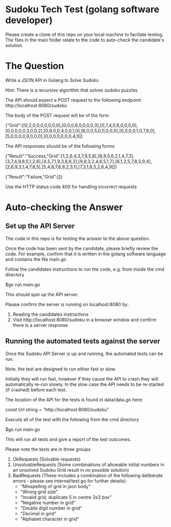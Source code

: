 # Sudoku Tech Test (golang software developer)

Please create a clone of this repo on your local machine to faciliate testing. The files in the main folder relate to the code to auto-check the candidate's solution.

# The Question

Write a JSON API in Golang to Solve Sudoku

Hint: There is a recursive algorithm that solves sudoko puzzles

The API should expect a POST request to the following endpoint: http://localhost:8080/sudoku

The body of the POST request will be of the form

{"Grid":[[0,2,0,0,0,0,0,0,0],[0,0,0,6,0,0,0,0,3],[0,7,4,0,8,0,0,0,0],[0,0,0,0,0,3,0,0,2],[0,8,0,0,4,0,0,1,0],[6,0,0,5,0,0,0,0,0],[0,0,0,0,1,0,7,8,0],[5,0,0,0,0,9,0,0,0],[0,0,0,0,0,0,0,4,0]]

The API responses should be of the following forms

{"Result":"Success,"Grid":[1,2,6,4,3,7,9,5,8],[8,9,5,6,2,1,4,7,3],[3,7,4,9,8,5,1,2,6],[4,5,7,1,9,3,8,6,2],[9,8,3,2,4,6,5,1,7],[6,1,2,5,7,8,3,9,4],[2,6,9,3,1,4,7,8,5],[5,4,8,7,6,9,2,3,1],[7,3,1,8,5,2,6,4,9]]}

{"Result":"Failure,"Grid":[]}

Use the HTTP status code 400 for handling incorrect requests

# Auto-checking the Answer

## Set up the API Server

The code in this repo is for testing the answer to the above question.

Once the code has been sent by the candidate, please briefly review the code. For example, confirm that it is written in the golang software language and contains the file main.go

Follow the candidates instructions to run the code, e.g. from inside the cmd directory

$go run main.go

This should spin up the API server.

Please confirm the server is running on localhost:8080 by:
1. Reading the candidates instructions
2. Visit http://localhost:8080/sudoku in a browser window and confirm there is a server response

## Running the automated tests against the server

Once the Sudoku API Server is up and running, the automated tests can be run.

Note, the test are designed to run either fast or slow.

Initially they will run fast, however if they cause the API to crash they will automatically re-run slowly. In the slow case the API needs to be re-started (if crashed) before each test.

The location of the API for the tests is found in data/data.go here:

const Url string = "http://localhost:8080/sudoku"

Execute all of the test with the following from the cmd directory

$go run main.go

This will run all tests and give a report of the test outcomes.

Please note the tests are in three groups

1. OkRequests (Solvable requests)
2. UnsolvableRequests (Some combinations of allowable initial numbers in an unsolved Sudoku Grid result in no possible solution)
3. BadRequests (These includes a combination of the following deliberate errors - please see internal/test.go for further details):
    * "Misspelling of grid in json body"
    * "Wrong grid size"
	* "Invalid grid, duplicate 5 in centre 3x3 box"
	* "Negative number in grid"
	* "Double digit number in grid"
	* "Decimal in grid"
	* "Alphabet character in grid"


